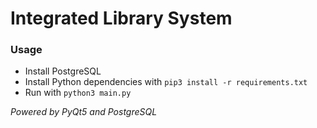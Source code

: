 # Integrated Library System

### Usage

-   Install PostgreSQL
-   Install Python dependencies with `pip3 install -r requirements.txt`
-   Run with `python3 main.py`

_Powered by PyQt5 and PostgreSQL_
